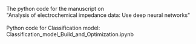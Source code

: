 The python code for the manuscript on  
"Analysis of electrochemical impedance data: Use deep neural networks"
<br/>
<br/>
Python code for Classification model:<br/>
Classification_model_Build_and_Optimization.ipynb
